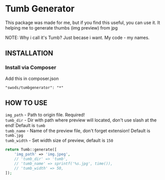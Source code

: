 Tumb Generator
============================

This package was made for me, but if you find this useful, you can use it.
It helping me to generate thumbs (img preview) from jpg

NOTE: Why i call it's Tumb? Just becase i want. My code - my names.

INSTALLATION
------------

### Install via Composer

Add this in composer.json

~~~
"swods/tumbgenerator": "*"
~~~

HOW TO USE
------------

`img_path` - Path to origin file. Required!  
`tumb_dir` - Dir with path where preview will located, don't use slash at the end! Default is `tumb`  
`tumb_name` - Name of the preview file, don't forget extension! Default is `tumb.jpg`  
`tumb_width` - Set width size of preview, default is `150`  


```php
return Tumb::generate([
	'img_path' => 'img.jpeg',
	// 'tumb_dir' => 'tumb',
	// 'tumb_name' => sprintf('%s.jpg', time()),
	// 'tumb_width' => 50,
]);
```

